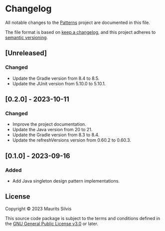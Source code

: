 # Changelog

All notable changes to the [Patterns](https://github.com/mauritssilvis/patterns) project are documented in this file.

The file format is based on [keep a changelog](https://keepachangelog.com/en/1.1.0/),
and this project adheres to [semantic versioning](https://semver.org/spec/v2.0.0.html).

## [Unreleased]

### Changed

- Update the Gradle version from 8.4 to 8.5.
- Update the JUnit version from 5.10.0 to 5.10.1.

## [0.2.0] - 2023-10-11

### Changed

- Improve the project documentation.
- Update the Java version from 20 to 21.
- Update the Gradle version from 8.3 to 8.4.
- Update the refreshVersions version from 0.60.2 to 0.60.3.

## [0.1.0] - 2023-09-16

### Added

- Add Java singleton design pattern implementations.

## License

Copyright © 2023 Maurits Silvis

This source code package is subject to the terms and conditions defined in the [GNU General Public License v3.0](LICENSE.md) or later.
